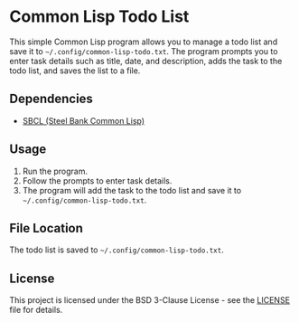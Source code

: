# Common Lisp Todo List

This simple Common Lisp program allows you to manage a todo list and save it to `~/.config/common-lisp-todo.txt`. The program prompts you to enter task details such as title, date, and description, adds the task to the todo list, and saves the list to a file.

## Dependencies

- [SBCL (Steel Bank Common Lisp)](http://www.sbcl.org/)

## Usage

1. Run the program.
2. Follow the prompts to enter task details.
3. The program will add the task to the todo list and save it to `~/.config/common-lisp-todo.txt`.

## File Location

The todo list is saved to `~/.config/common-lisp-todo.txt`.

## License

This project is licensed under the BSD 3-Clause License - see the [LICENSE](LICENSE) file for details.
